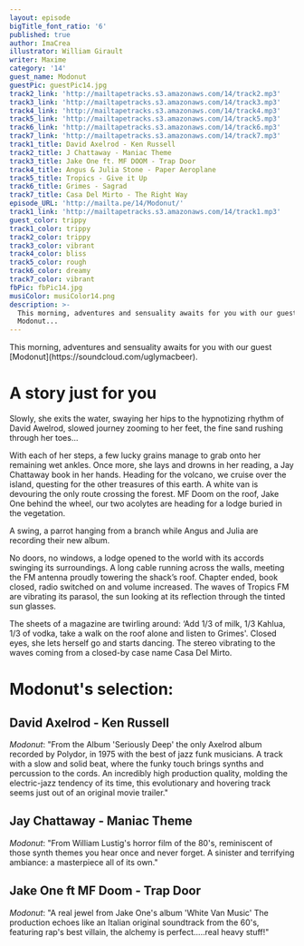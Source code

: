 ```yaml
---
layout: episode
bigTitle_font_ratio: '6'
published: true
author: ImaCrea
illustrator: William Girault
writer: Maxime
category: '14'
guest_name: Modonut
guestPic: guestPic14.jpg
track2_link: 'http://mailtapetracks.s3.amazonaws.com/14/track2.mp3'
track3_link: 'http://mailtapetracks.s3.amazonaws.com/14/track3.mp3'
track4_link: 'http://mailtapetracks.s3.amazonaws.com/14/track4.mp3'
track5_link: 'http://mailtapetracks.s3.amazonaws.com/14/track5.mp3'
track6_link: 'http://mailtapetracks.s3.amazonaws.com/14/track6.mp3'
track7_link: 'http://mailtapetracks.s3.amazonaws.com/14/track7.mp3'
track1_title: David Axelrod - Ken Russell
track2_title: J Chattaway - Maniac Theme
track3_title: Jake One ft. MF DOOM - Trap Door
track4_title: Angus & Julia Stone - Paper Aeroplane
track5_title: Tropics - Give it Up
track6_title: Grimes - Sagrad
track7_title: Casa Del Mirto - The Right Way
episode_URL: 'http://mailta.pe/14/Modonut/'
track1_link: 'http://mailtapetracks.s3.amazonaws.com/14/track1.mp3'
guest_color: trippy
track1_color: trippy
track2_color: trippy
track3_color: vibrant
track4_color: bliss
track5_color: rough
track6_color: dreamy
track7_color: vibrant
fbPic: fbPic14.jpg
musiColor: musiColor14.png
description: >-
  This morning, adventures and sensuality awaits for you with our guest
  Modonut...
---
```

<p id="introduction">
This morning, adventures and sensuality awaits for you with our guest [Modonut](https://soundcloud.com/uglymacbeer).</p>

# A story just for you

Slowly, she exits the water, swaying her hips to the hypnotizing rhythm of David Awelrod, slowed journey zooming to her feet, the fine sand rushing through her toes...

With each of her steps, a few lucky grains manage to grab onto her remaining wet ankles. Once more, she lays and drowns in her reading, a Jay Chattaway book in her hands. Heading for the volcano, we cruise over the island, questing for the other treasures of this earth. A white van is devouring the only route crossing the forest. MF Doom on the roof, Jake One behind the wheel, our two acolytes are heading for a lodge buried in the vegetation.

A swing, a parrot hanging from a branch while Angus and Julia are recording their new album.

No doors, no windows, a lodge opened to the world with its accords swinging its surroundings. A long cable running across the walls, meeting the FM antenna proudly towering the shack’s roof. Chapter ended, book closed, radio switched on and volume increased. The waves of Tropics FM are vibrating its parasol, the sun looking at its reflection through the tinted sun glasses.

The sheets of a magazine are twirling around: ‘Add 1/3 of milk, 1/3 Kahlua, 1/3 of vodka, take a walk on the roof alone and listen to Grimes'. Closed eyes, she lets herself go and starts dancing. The stereo vibrating to the waves coming from a closed-by case name Casa Del Mirto. 

# Modonut's selection:

## David Axelrod - Ken Russell
_Modonut_: "From the Album 'Seriously Deep' the only Axelrod album recorded by Polydor, in 1975 with the best of jazz funk musicians.
A track with a slow and solid beat, where the funky touch brings synths and percussion to the cords. An incredibly high production quality, molding the electric-jazz tendency of its time, this evolutionary and hovering track seems just out of an original movie trailer."

## Jay Chattaway - Maniac Theme

_Modonut_: "From William Lustig's horror film of the 80's, reminiscent of those synth themes you hear once and never forget. A sinister and terrifying ambiance: a masterpiece all of its own."

## Jake One ft MF Doom - Trap Door

_Modonut_: "A real jewel from Jake One's album 'White Van Music'
The production echoes like an Italian original soundtrack from the 60's, featuring rap's best villain, the alchemy is perfect.....real heavy stuff!"
